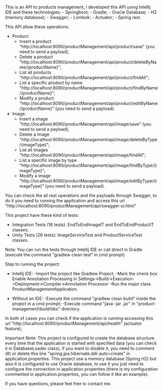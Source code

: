 This is an API to  products management, I developed this API using Intellij IDE and these technologies:
	- Springboot;
	- Gradle;
	- Oracle Database;
	- H2 (memory database);
	- Swagger;
	- Lombok;
	- Actuator;
	- Spring rest.

This API allow these operations:
 * Product:
	- Insert a product "http://localhost:8090/productManagement/api/product/save" (you need to send a payload);
	- Delete a product "http://localhost:8090/productManagement/api/product/deleteByName/{productName}";
	- List all products "http://localhost:8090/productManagement/api/product/findAll";
	- List a specific product by name "http://localhost:8090/productManagement/api/product/findByName/{productName}";
	- Modify a product "http://localhost:8090/productManagement/api/product/editByName/{productName}" (you need to send a payload).
 * Image:
	- Insert a image "http://localhost:8090/productManagement/api/image/save" (you need to send a payload);
	- Delete a image "http://localhost:8090/productManagement/api/image/deleteByType/{imageType}";
	- List all images "http://localhost:8090/productManagement/api/image/findAll";
	- List a specific image by type "http://localhost:8090/productManagement/api/image/findByType/{imageType}";
	- Modify a image "http://localhost:8090/productManagement/api/image/editByType/{imageType}" (you need to send a payload).

You can check the all rest operations and the payloads through Swagger, to do it you need to running the application and access this url
"http://localhost:8090/productManagement/api/swagger-ui.html"

This project have these kind of tests:
 - Integration Tests (16 tests): EndToEndImageIT and EndToEndProductIT classes;
 - Unity Tests (26 tests): ImageServiceTest and ProductServiceTest classes.

Note: You can run the tests through Intellij IDE or call direct in Gradle (execute the command "gradlew clean test" in cmd prompt)

Step to running the project:

 * Intellij IDE:
    -Import the project like Gradlew Project;
    -Mark the check box Enable Annotation Processing in Settings->Build->Execution->Deployment->Compiler->Annotation Processor
    -Run the major class ProductManagementApplication.

 * Without an IDE:
    -Execute the command "gradlew clean build" inside the project in a cmd prompt;
    -Execute command "java -jar <Jar Name>.jar" in "product-management\build\libs" directory.

  In both of cases you can check if the application is running accessing this url "http://localhost:8090/productManagement/api/health" (actuator feature);

  Important Note: This project is configured to create the database structure every time that the application is started with 
  specified data (you can check it in DatabaseLoader class), if you   want to disable it, you need to comment (#) or delete this line "spring.jpa.hibernate.ddl-auto=create" in application.properties.
   This project use a memory database (Spring H2) but also it is configured to use Oracle database, to use it   you just need to
   configure the connection in application.properties (there is my configuration commented in application.properties, you can follow
   it like an example).

   If you have questions, please feel free to contact me.
